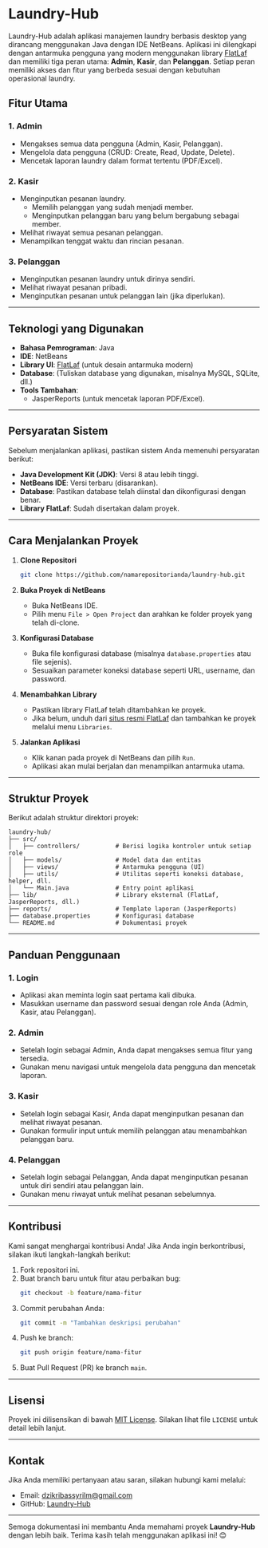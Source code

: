 # Laundry-Hub

Laundry-Hub adalah aplikasi manajemen laundry berbasis desktop yang dirancang menggunakan Java dengan IDE NetBeans. Aplikasi ini dilengkapi dengan antarmuka pengguna yang modern menggunakan library [FlatLaf](https://www.formdev.com/flatlaf/) dan memiliki tiga peran utama: **Admin**, **Kasir**, dan **Pelanggan**. Setiap peran memiliki akses dan fitur yang berbeda sesuai dengan kebutuhan operasional laundry.

## Fitur Utama

### 1. **Admin**
- Mengakses semua data pengguna (Admin, Kasir, Pelanggan).
- Mengelola data pengguna (CRUD: Create, Read, Update, Delete).
- Mencetak laporan laundry dalam format tertentu (PDF/Excel).

### 2. **Kasir**
- Menginputkan pesanan laundry.
  - Memilih pelanggan yang sudah menjadi member.
  - Menginputkan pelanggan baru yang belum bergabung sebagai member.
- Melihat riwayat semua pesanan pelanggan.
- Menampilkan tenggat waktu dan rincian pesanan.

### 3. **Pelanggan**
- Menginputkan pesanan laundry untuk dirinya sendiri.
- Melihat riwayat pesanan pribadi.
- Menginputkan pesanan untuk pelanggan lain (jika diperlukan).

---

## Teknologi yang Digunakan

- **Bahasa Pemrograman**: Java
- **IDE**: NetBeans
- **Library UI**: [FlatLaf](https://www.formdev.com/flatlaf/) (untuk desain antarmuka modern)
- **Database**: (Tuliskan database yang digunakan, misalnya MySQL, SQLite, dll.)
- **Tools Tambahan**:
  - JasperReports (untuk mencetak laporan PDF/Excel).

---

## Persyaratan Sistem

Sebelum menjalankan aplikasi, pastikan sistem Anda memenuhi persyaratan berikut:

- **Java Development Kit (JDK)**: Versi 8 atau lebih tinggi.
- **NetBeans IDE**: Versi terbaru (disarankan).
- **Database**: Pastikan database telah diinstal dan dikonfigurasi dengan benar.
- **Library FlatLaf**: Sudah disertakan dalam proyek.

---

## Cara Menjalankan Proyek

1. **Clone Repositori**
   ```bash
   git clone https://github.com/namarepositorianda/laundry-hub.git
   ```

2. **Buka Proyek di NetBeans**
   - Buka NetBeans IDE.
   - Pilih menu `File > Open Project` dan arahkan ke folder proyek yang telah di-clone.

3. **Konfigurasi Database**
   - Buka file konfigurasi database (misalnya `database.properties` atau file sejenis).
   - Sesuaikan parameter koneksi database seperti URL, username, dan password.

4. **Menambahkan Library**
   - Pastikan library FlatLaf telah ditambahkan ke proyek.
   - Jika belum, unduh dari [situs resmi FlatLaf](https://www.formdev.com/flatlaf/) dan tambahkan ke proyek melalui menu `Libraries`.

5. **Jalankan Aplikasi**
   - Klik kanan pada proyek di NetBeans dan pilih `Run`.
   - Aplikasi akan mulai berjalan dan menampilkan antarmuka utama.

---

## Struktur Proyek

Berikut adalah struktur direktori proyek:

```
laundry-hub/
├── src/
│   ├── controllers/          # Berisi logika kontroler untuk setiap role
│   ├── models/               # Model data dan entitas
│   ├── views/                # Antarmuka pengguna (UI)
│   ├── utils/                # Utilitas seperti koneksi database, helper, dll.
│   └── Main.java             # Entry point aplikasi
├── lib/                      # Library eksternal (FlatLaf, JasperReports, dll.)
├── reports/                  # Template laporan (JasperReports)
├── database.properties       # Konfigurasi database
└── README.md                 # Dokumentasi proyek
```

---

## Panduan Penggunaan

### 1. Login
- Aplikasi akan meminta login saat pertama kali dibuka.
- Masukkan username dan password sesuai dengan role Anda (Admin, Kasir, atau Pelanggan).

### 2. Admin
- Setelah login sebagai Admin, Anda dapat mengakses semua fitur yang tersedia.
- Gunakan menu navigasi untuk mengelola data pengguna dan mencetak laporan.

### 3. Kasir
- Setelah login sebagai Kasir, Anda dapat menginputkan pesanan dan melihat riwayat pesanan.
- Gunakan formulir input untuk memilih pelanggan atau menambahkan pelanggan baru.

### 4. Pelanggan
- Setelah login sebagai Pelanggan, Anda dapat menginputkan pesanan untuk diri sendiri atau pelanggan lain.
- Gunakan menu riwayat untuk melihat pesanan sebelumnya.

---

## Kontribusi

Kami sangat menghargai kontribusi Anda! Jika Anda ingin berkontribusi, silakan ikuti langkah-langkah berikut:

1. Fork repositori ini.
2. Buat branch baru untuk fitur atau perbaikan bug:
   ```bash
   git checkout -b feature/nama-fitur
   ```
3. Commit perubahan Anda:
   ```bash
   git commit -m "Tambahkan deskripsi perubahan"
   ```
4. Push ke branch:
   ```bash
   git push origin feature/nama-fitur
   ```
5. Buat Pull Request (PR) ke branch `main`.

---

## Lisensi

Proyek ini dilisensikan di bawah [MIT License](LICENSE). Silakan lihat file `LICENSE` untuk detail lebih lanjut.

---

## Kontak

Jika Anda memiliki pertanyaan atau saran, silakan hubungi kami melalui:

- Email: dzikribassyrilm@gmail.com
- GitHub: [Laundry-Hub](https://github.com/Laundry-hub)

---

Semoga dokumentasi ini membantu Anda memahami proyek **Laundry-Hub** dengan lebih baik. Terima kasih telah menggunakan aplikasi ini! 😊
